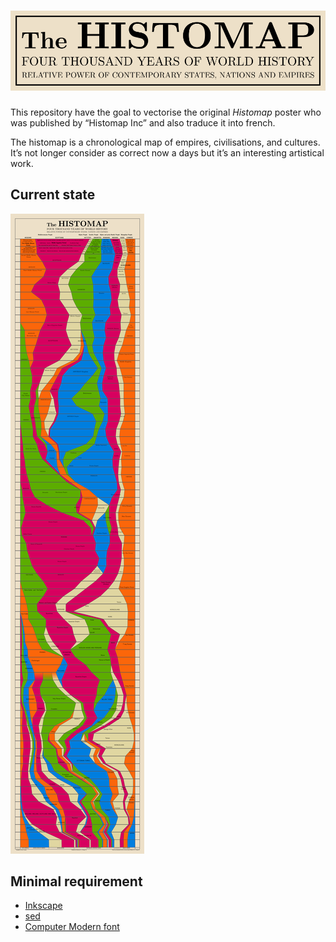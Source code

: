 
<h1 align="center"><img alt="Main logo" src="./logos/logo-bf-eng.png"></h1>

This repository have the goal to vectorise the original *Histomap* poster who was published by “Histomap Inc” and also traduce it into french.

The histomap is a chronological map of empires, civilisations, and cultures. It’s not longer consider as correct now a days but it’s an interesting artistical work.



## Current state
![Current state](histomap-current-state.png)


## Minimal requirement
* [Inkscape](https://inkscape.org/)
* [sed](https://www.gnu.org/software/sed/)
* [Computer Modern font](https://cm-unicode.sourceforge.io/download.html)
